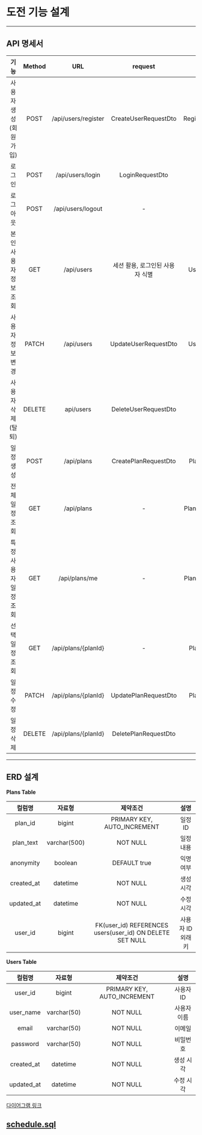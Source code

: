 # 도전 기능 설계

---

## API 명세서

|      기능      | Method |         URL         |       request        |      response       |      상태코드       |
|:------------:|:------:|:-------------------:|:--------------------:|:-------------------:|:---------------:|
| 사용자 생성(회원가입) |  POST  | /api/users/register | CreateUserRequestDto | RegisterResponseDto |     200(ok)     |
|     로그인      |  POST  |  /api/users/login   |   LoginRequestDto    |          -          | 204(no-content) |
|     로그아웃     |  POST  |  /api/users/logout  |          -           |          -          | 204(no-content) |
| 본인 사용자 정보 조회 |  GET   |     /api/users      |  세션 활용, 로그인된 사용자 식별  |   UserResponseDto   |     200(ok)     |
|  사용자 정보 변경   | PATCH  |     /api/users      | UpdateUserRequestDto |   UserResponseDto   |     200(ok)     |
|  사용자 삭제(탈퇴)  | DELETE |      api/users      | DeleteUserRequestDto |          -          | 204(no-content) |
|    일정 생성     |  POST  |     /api/plans      | CreatePlanRequestDto |   PlanResponseDto   |  201(created)   |
|   전체 일정 조회   |  GET   |     /api/plans      |          -           | PlanListResponseDto |     200(ok)     |
| 특정 사용자 일정 조회 |  GET   |    /api/plans/me    |          -           | PlanListResponseDto |     200(ok)     |
|   선택 일정 조회   |  GET   | /api/plans/{planId} |          -           |   PlanResponseDto   |     200(ok)     |
|    일정 수정     | PATCH  | /api/plans/{planId} | UpdatePlanRequestDto |   PlanResponseDto   |     200(ok)     |
|    일정 삭제     | DELETE | /api/plans/{planId} | DeletePlanRequestDto |          -          | 204(no-content) |

---

## ERD 설계

**Plans Table**

|    컬럼명     |     자료형      |                           제약조건                           |     설명     |
|:----------:|:------------:|:--------------------------------------------------------:|:----------:|
|  plan_id   |    bigint    |               PRIMARY KEY, AUTO_INCREMENT                |   일정 ID    |
| plan_text  | varchar(500) |                         NOT NULL                         |   일정 내용    |
| anonymity  |   boolean    |                       DEFAULT true                       |   익명 여부    |
| created_at |   datetime   |                         NOT NULL                         |   생성 시각    |
| updated_at |   datetime   |                         NOT NULL                         |   수정 시각    |
|  user_id   |    bigint    | FK(user_id) REFERENCES users(user_id) ON DELETE SET NULL | 사용자 ID 외래키 |

**Users Table**

|    컬럼명     |     자료형     |            제약조건             |   설명   |
|:----------:|:-----------:|:---------------------------:|:------:|
|  user_id   |   bigint    | PRIMARY KEY, AUTO_INCREMENT | 사용자 ID |
| user_name  | varchar(50) |          NOT NULL           | 사용자 이름 |
|   email    | varchar(50) |          NOT NULL           |  이메일   |
|  password  | varchar(50) |          NOT NULL           |  비밀번호  |
| created_at |  datetime   |          NOT NULL           | 생성 시각  |
| updated_at |  datetime   |          NOT NULL           | 수정 시각  |

[다이어그램 링크](https://dbdiagram.io/d/682f7792b9f7446da3bf79e4)

[schedule.sql](schedule.sql)
---